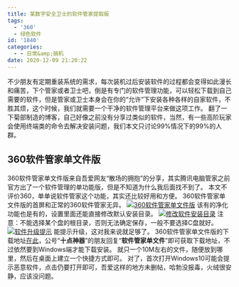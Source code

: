 ```yaml
---
title: 某数字安全卫士的软件管家提取版
tags:
  - '360'
  - 绿色软件
id: '1840'
categories:
  - - 日常&amp;搞机
date: 2020-12-09 21:20:22
---
```


不少朋友有定期重装系统的需求，每次装机过后安装软件的过程都会变得如此漫长和痛苦，下个管家或者卫士吧，倒是有专门的软件管理功能，可以轻松下载到自己需要的软件，但是管家或卫士本身会在你的“允许”下安装各种各样的自家软件，不胜其烦，这个时候，我们就需要一个干净的软件管理平台来做这项工作。 翻了一下菊部制造的博客，自己好像之前没有分享过类似的软件，当然，有一些高阶玩家会使用终端类的命令去解决安装问题，我们本文只讨论99%情况下的99%的人群。

## 360软件管家单文件版

360软件管家单文件版来自吾爱网友“散场的拥抱”的分享，其实腾讯电脑管家之前官方出了一个软件管理的单功能版，但是不知道为什么我后面找不到了。 本文不评价360，单单说软件管家这个功能，其实还比较好用和方便。 360软件管家单文件版的首屏和正常的360软件管家无异。 [![360软件管家单文件版](https://images.jubuzz.com///1607519463.png)](https://images.jubuzz.com///1607519463.png) 该有的净化功能也是有的，设置里面还能直接修改默认安装目录。 [![修改软件安装目录](https://images.jubuzz.com///1607519542.png)](https://images.jubuzz.com///1607519542.png) 注意：不能选择某个盘的根目录，否则无法确定保存，一般不要选择C盘就好。 [![软件升级提示](https://images.jubuzz.com///1607519590.png)](https://images.jubuzz.com///1607519590.png) 能提示升级，这对我来说就足够了。 360软件管家单文件版的下载地址[在此](https://l244.lanzous.com/insAwiypdmh)，公号“**十点神器**”的朋友回复“**软件管家单文件**”即可获取下载地址，不过依然要到Windows端才能下载安装。 就只一个10M左右的文件，随便放到哪里，然后在桌面上建立一个快捷方式即可。 对了，首次打开Windows10可能会提示恶意软件，点击仍要打开即可，吾爱这样的地方未删帖，哈勃没报毒，火绒很安静，应该没问题。